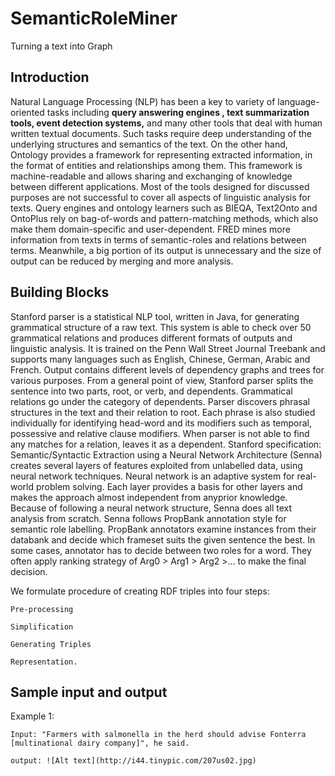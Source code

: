 SemanticRoleMiner
=================

Turning a text into Graph

Introduction
----

Natural Language Processing (NLP) has been a key to variety of language-oriented tasks including 
<strong>query answering engines , text summarization tools, event detection systems,</strong> and many other tools that deal with human written textual documents.
Such tasks require deep understanding of the underlying structures and semantics of the text. 
On the other hand, Ontology provides a framework for representing extracted information, 
in the format of entities and relationships among them. 
This framework is machine-readable and allows sharing and exchanging of knowledge between different applications.
Most of the tools designed for discussed purposes are not successful to cover all aspects of linguistic analysis for texts. Query engines and ontology learners such as BIEQA, Text2Onto and OntoPlus rely on bag-of-words and pattern-matching methods, which also make them domain-specific and user-dependent. FRED mines more information from texts in terms of semantic-roles and relations between terms.
Meanwhile, a big portion of its output is unnecessary and the size of output can be reduced by merging and more analysis.  


Building Blocks
---
Stanford parser is a statistical NLP tool, written in Java, for generating grammatical structure of a raw text. 
This system is able to check over 50 grammatical relations and produces different formats of outputs
and linguistic analysis. It is trained on the Penn Wall Street Journal Treebank and supports many languages such as 
English, Chinese, German, Arabic and French. Output contains different levels of dependency graphs and trees for 
various purposes.
From a general point of view, Stanford parser splits the sentence into two parts, root, or verb, and dependents. 
Grammatical relations go under the category of dependents. 
Parser discovers phrasal structures in the text and their relation to root. 
Each phrase is also studied individually for identifying head-word and its modifiers such as temporal, 
possessive and relative clause modifiers. When parser is not able to find any matches for a relation, leaves it as a dependent. 
Stanford specification:
Semantic/Syntactic Extraction using a Neural Network Architecture (Senna) 
creates several layers of features exploited from unlabelled data, using neural network techniques. 
Neural network is an adaptive system for real-world problem solving. Each layer provides a basis for other 
layers and makes the approach almost independent from anyprior knowledge. Because of following a neural network structure, 
Senna does all text analysis from scratch.
Senna follows PropBank annotation style for semantic role labelling. 
PropBank annotators examine instances from their databank and decide which frameset suits the given sentence the best. 
In some cases, annotator has to decide between two roles for a word.
They often apply ranking strategy of Arg0 > Arg1 > Arg2 >… to make the final decision.

We formulate procedure of creating RDF triples into four steps: 

	Pre-processing
	
	Simplification 
	
	Generating Triples 
	
	Representation.  

 
 
 Sample input and output
 ---
 Example 1:
 
 	Input: "Farmers with salmonella in the herd should advise Fonterra [multinational dairy company]", he said.
 	
 	output: ![Alt text](http://i44.tinypic.com/207us02.jpg)
 
 	
 
 
 
